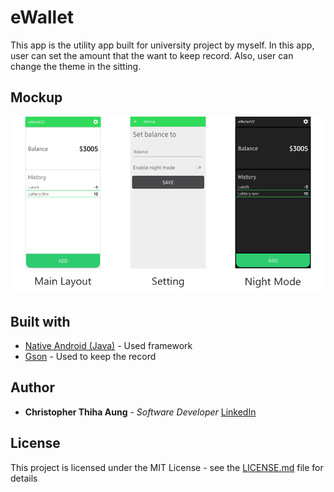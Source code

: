 # eWallet
This app is the utility app built for university project by myself. In this app, user can set the amount that the want to keep record. Also, user can change the theme in the sitting.

## Mockup
<img src="images/eWallet-mockup.png">

## Built with
* [Native Android (Java)](https://developer.android.com) - Used framework
* [Gson](https://github.com/google/gson) - Used to keep the record 

## Author
* **Christopher Thiha Aung** - *Software Developer*
[LinkedIn](https://www.linkedin.com/in/christopher-t-678b41171/)

## License
This project is licensed under the MIT License - see the [LICENSE.md](LICENSE.md) file for details
